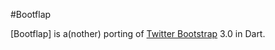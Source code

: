 #Bootflap

[Bootflap] is a(nother) porting of [Twitter Bootstrap](http://getbootstrap.com/) 3.0 in Dart.


